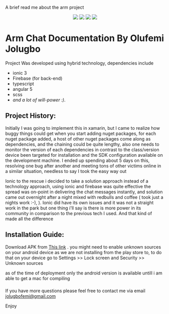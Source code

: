 A brief read me about the arm project


<p align="center">
  <img src="https://github.com/jolugbo/armchat/tree/master/src/assets/screenshots/Screenshot_1.png" />
  <img src="https://github.com/jolugbo/armchat/tree/master/src/assets/screenshots/Screenshot_2.png"/>
  <img src="https://github.com/jolugbo/armchat/tree/master/src/assets/screenshots/Screenshot_3.png"/>
  <img src="https://github.com/jolugbo/armchat/tree/master/src/assets/screenshots/Screenshot_4.png" />
</p>

# Arm Chat Documentation By Olufemi Jolugbo

Project Was developed using hybrid technology, dependencies include 

* ionic 3
* Firebase (for back-end)
* typescript
* angular 5
* scss
* *and a lot of will-power :)*.


## Project History:

Initially I was going to implement this in xamarin, but I came to realize how buggy things could get when you start adding nuget packages, for each nuget package added, a host of other nuget packages come along as dependencies, and the chaining could be quite lengthy, also one needs to monitor the version of each dependencies in contrast to the class/version device been targeted for installation and the SDK configuration available on the development machine. I ended up spending about 5 days on this, resolving one bug after another and meeting tons of other victims online in a similar situation, needless to say I took the easy way out

Ionic to the rescue
i decided to take a solution approach instead of a technology approach, using ionic and firebase was quite effective the spread was on-point in delivering the chat messages instantly, and solution came out overnight after a night mixed with redbulls and coffee ( took just a nights work :-), ). Ionic did have its own issues and it was not a straight work in the park but one thing i'll say is there is more power in its community in comparison to the previous tech I used. And that kind of made all the difference



## Installation Guide:

Download APK from [This link](https://drive.google.com/open?id=1KeOG0-ntSGG_qyaRazEHI2N3KxaxUwfF) .  you might need to enable unknown sources on your android device as we are not installing from the play store to, to do that on your device go to Settings >> Lock screen and Security >> Unknown sources

as of the time of deployment only the android version is available untill i am able to get a mac for compiling 

###
If you have more questions please feel free to contact me via email jolugbofemi@gmail.com

Enjoy